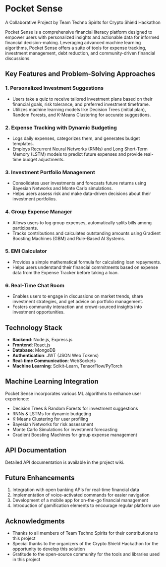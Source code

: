 # Pocket Sense

A Collaborative Project by Team Techno Spirits for Crypto Shield Hackathon

Pocket Sense is a comprehensive financial literacy platform designed to empower users with personalized insights and actionable data for informed financial decision-making. Leveraging advanced machine learning algorithms, Pocket Sense offers a suite of tools for expense tracking, investment management, debt reduction, and community-driven financial discussions.

## Key Features and Problem-Solving Approaches

### 1. Personalized Investment Suggestions
- Users take a quiz to receive tailored investment plans based on their financial goals, risk tolerance, and preferred investment timeframe.
- Utilizes machine learning models like Decision Trees (initial plan), Random Forests, and K-Means Clustering for accurate suggestions.

### 2. Expense Tracking with Dynamic Budgeting
- Logs daily expenses, categorizes them, and generates budget templates.
- Employs Recurrent Neural Networks (RNNs) and Long Short-Term Memory (LSTM) models to predict future expenses and provide real-time budget adjustments.

### 3. Investment Portfolio Management
- Consolidates user investments and forecasts future returns using Bayesian Networks and Monte Carlo simulations.
- Helps users assess risk and make data-driven decisions about their investment portfolios.

### 4. Group Expense Manager
- Allows users to log group expenses, automatically splits bills among participants.
- Tracks contributions and calculates outstanding amounts using Gradient Boosting Machines (GBM) and Rule-Based AI Systems.

### 5. EMI Calculator
- Provides a simple mathematical formula for calculating loan repayments.
- Helps users understand their financial commitments based on expense data from the Expense Tracker before taking a loan.

### 6. Real-Time Chat Room
- Enables users to engage in discussions on market trends, share investment strategies, and get advice on portfolio management.
- Fosters community interaction and crowd-sourced insights into investment opportunities.

## Technology Stack

- **Backend**: Node.js, Express.js
- **Frontend**: React.js
- **Database**: MongoDB
- **Authentication**: JWT (JSON Web Tokens)
- **Real-time Communication**: WebSockets
- **Machine Learning**: Scikit-Learn, TensorFlow/PyTorch

## Machine Learning Integration

Pocket Sense incorporates various ML algorithms to enhance user experience:

- Decision Trees & Random Forests for investment suggestions
- RNNs & LSTMs for dynamic budgeting
- K-Means Clustering for user profiling
- Bayesian Networks for risk assessment
- Monte Carlo Simulations for investment forecasting
- Gradient Boosting Machines for group expense management

## API Documentation

Detailed API documentation is available in the project wiki.

## Future Enhancements

1. Integration with open banking APIs for real-time financial data
2. Implementation of voice-activated commands for easier navigation
3. Development of a mobile app for on-the-go financial management
4. Introduction of gamification elements to encourage regular platform use


## Acknowledgments

- Thanks to all members of Team Techno Spirits for their contributions to this project
- Special thanks to the organizers of the Crypto Shield Hackathon for the opportunity to develop this solution
- Gratitude to the open-source community for the tools and libraries used in this project
